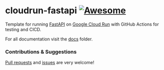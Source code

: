 # cloudrun-fastapi [![Awesome](https://awesome.re/badge.svg)](https://github.com/steren/awesome-cloudrun/blob/master/README.md#popular-stacks)

Template for running [FastAPI](https://fastapi.tiangolo.com/) on [Google Cloud Run](https://cloud.google.com/run) with GitHub Actions for testing and CICD.

For all documentation visit the [docs](./docs) folder.

### Contributions & Suggestions

[Pull requests](https://github.com/anthcor/cloudrun-fastapi/compare) and [issues](https://github.com/anthcor/cloudrun-fastapi/issues/new) are very welcome!
